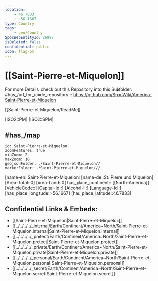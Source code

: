 ```yaml
---
location:
    - 46.7833
    - -56.1667
type: Country
tags:
    - geo/Country
SpocWebEntityId: 26997
isDeleted: false
confidential: public
icon: flag-pm
---
```


# [[Saint-Pierre-et-Miquelon]] 

For more Details, check out this Repository into this Subfolder: 
#has_/url_for_/code_repository :: https://github.com/SpocWiki/America-Saint-Pierre-et-Miquelon 

[[Saint-Pierre-et-Miquelon/ReadMe]] 

[ISO2::PM]
[ISO3::SPM] 

## #has_/map  


```leaflet
id: Saint-Pierre-et-Miquelon
zoomFeatures: true 
minZoom: 2 
maxZoom: 18
geojsonFolder: ./Saint-Pierre-et-Miquelon//
markerFolder: ./Saint-Pierre-et-Miquelon///
```

[name-en::Saint-Pierre-et-Miquelon]
[name-de::St. Pierre und Miquelon]
[Area-Total::0]
[Area-Land::0]
has_place_continent:: [[North-America]]  
[VehicleCode::]
[Capital-Id::]
[Alcohol-l::]
[Language-Id::]
[has_place_longitude::-56.1667]
[has_place_latitude::46.7833]



## Confidential Links & Embeds: 
- [[Saint-Pierre-et-Miquelon|Saint-Pierre-et-Miquelon]] 
- [[../../../../_internal/Earth/Continent/America~North/Saint-Pierre-et-Miquelon.internal|Saint-Pierre-et-Miquelon.internal]] 
- [[../../../../_protect/Earth/Continent/America~North/Saint-Pierre-et-Miquelon.protect|Saint-Pierre-et-Miquelon.protect]] 
- [[../../../../_private/Earth/Continent/America~North/Saint-Pierre-et-Miquelon.private|Saint-Pierre-et-Miquelon.private]] 
- [[../../../../_personal/Earth/Continent/America~North/Saint-Pierre-et-Miquelon.personal|Saint-Pierre-et-Miquelon.personal]] 
- [[../../../../_secret/Earth/Continent/America~North/Saint-Pierre-et-Miquelon.secret|Saint-Pierre-et-Miquelon.secret]] 
